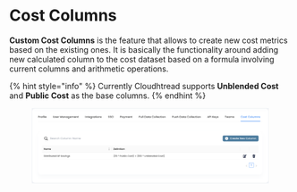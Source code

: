 # Cost Columns

**Custom Cost Columns** is the feature that allows to create new cost metrics based on the existing ones. It is basically the functionality around adding new calculated column to the cost dataset based on a formula involving current columns and arithmetic operations.

{% hint style="info" %}
Currently Cloudhtread supports **Unblended Cost** and **Public Cost** as the base columns.
{% endhint %}

<figure><img src="../../.gitbook/assets/settings-cost-columns-1.png" alt=""><figcaption></figcaption></figure>
